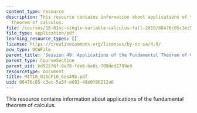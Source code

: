 ```yaml
---
content_type: resource
description: This resource contains information about applications of the fundamental
  theorem of calculus.
file: /courses/18-01sc-single-variable-calculus-fall-2010/08476c85c3ec5a3fe69348e0f00212a6_MIT18_01SCF10_Ses49b.pdf
file_type: application/pdf
learning_resource_types: []
license: https://creativecommons.org/licenses/by-nc-sa/4.0/
ocw_type: OCWFile
parent_title: 'Session 49: Applications of the Fundamental Theorem of Calculus'
parent_type: CourseSection
parent_uid: bd925f6f-8a78-fde6-be8c-709ded2799e9
resourcetype: Document
title: MIT18_01SCF10_Ses49b.pdf
uid: 08476c85-c3ec-5a3f-e693-48e0f00212a6
---
```

This resource contains information about applications of the fundamental theorem of calculus.